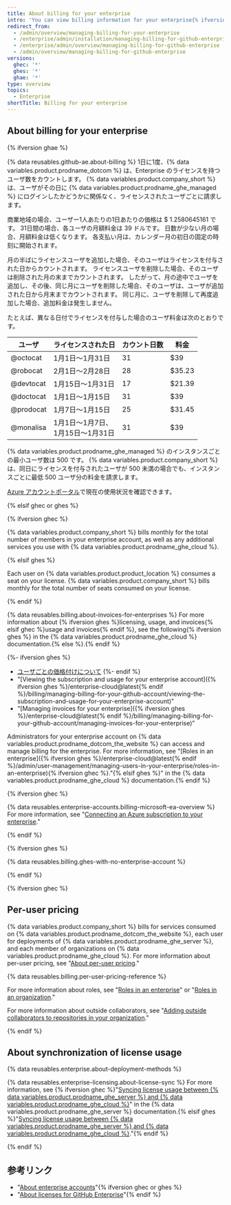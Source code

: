 ```yaml
---
title: About billing for your enterprise
intro: 'You can view billing information for your enterprise{% ifversion ghec or ghes %} account on {% data variables.product.prodname_dotcom_the_website %}{% endif %}.'
redirect_from:
  - /admin/overview/managing-billing-for-your-enterprise
  - /enterprise/admin/installation/managing-billing-for-github-enterprise
  - /enterprise/admin/overview/managing-billing-for-github-enterprise
  - /admin/overview/managing-billing-for-github-enterprise
versions:
  ghec: '*'
  ghes: '*'
  ghae: '*'
type: overview
topics:
  - Enterprise
shortTitle: Billing for your enterprise
---
```


## About billing for your enterprise

{% ifversion ghae %}

{% data reusables.github-ae.about-billing %} 1日に1度、{% data variables.product.prodname_dotcom %} は、Enterprise のライセンスを持つユーザ数をカウントします。 {% data variables.product.company_short %} は、ユーザがその日に {% data variables.product.prodname_ghe_managed %} にログインしたかどうかに関係なく、ライセンスされたユーザごとに請求します。

商業地域の場合、ユーザー1人あたりの1日あたりの価格は $ 1.2580645161 です。 31日間の場合、各ユーザの月額料金は 39 ドルです。 日数が少ない月の場合、月額料金は低くなります。 各支払い月は、カレンダー月の初日の固定の時刻に開始されます。

月の半ばにライセンスユーザを追加した場合、そのユーザはライセンスを付与された日からカウントされます。 ライセンスユーザを削除した場合、そのユーザは削除された月の末までカウントされます。 したがって、月の途中でユーザを追加し、その後、同じ月にユーザを削除した場合、そのユーザは、ユーザが追加された日から月末までカウントされます。 同じ月に、ユーザを削除して再度追加した場合、追加料金は発生しません。

たとえば、異なる日付でライセンスを付与した場合のユーザ料金は次のとおりです。

| ユーザ       | ライセンスされた日                       | カウント日数 | 料金     |
| --------- | ------------------------------- | ------ | ------ |
| @octocat  | 1月1日～1月31日                      | 31     | $39    |
| @robocat  | 2月1日～2月28日                      | 28     | $35.23 |
| @devtocat | 1月15日～1月31日                     | 17     | $21.39 |
| @doctocat | 1月1日～1月15日                      | 31     | $39    |
| @prodocat | 1月7日～1月15日                      | 25     | $31.45 |
| @monalisa | 1月1日～1月7日、<br>1月15日～1月31日 | 31     | $39    |

{% data variables.product.prodname_ghe_managed %} のインスタンスごとの最小ユーザ数は 500 です。 {% data variables.product.company_short %} は、同日にライセンスを付与されたユーザが 500 未満の場合でも、インスタンスごとに最低 500 ユーザ分の料金を請求します。

[Azure アカウントポータル](https://portal.azure.com)で現在の使用状況を確認できます。

{% elsif ghec or ghes %}

{% ifversion ghec %}

{% data variables.product.company_short %} bills monthly for the total number of members in your enterprise account, as well as any additional services you use with {% data variables.product.prodname_ghe_cloud %}.

{% elsif ghes %}

Each user on {% data variables.product.product_location %} consumes a seat on your license. {% data variables.product.company_short %} bills monthly for the total number of seats consumed on your license.

{% endif %}

{% data reusables.billing.about-invoices-for-enterprises %} For more information about {% ifversion ghes %}licensing, usage, and invoices{% elsif ghec %}usage and invoices{% endif %}, see the following{% ifversion ghes %} in the {% data variables.product.prodname_ghe_cloud %} documentation.{% else %}.{% endif %}

{%- ifversion ghes %}
- [ユーザごとの価格付けについて](/enterprise-cloud@latest/billing/managing-billing-for-your-github-account/about-per-user-pricing)
{%- endif %}
- "[Viewing the subscription and usage for your enterprise account]({% ifversion ghes %}/enterprise-cloud@latest{% endif %}/billing/managing-billing-for-your-github-account/viewing-the-subscription-and-usage-for-your-enterprise-account)"
- "[Managing invoices for your enterprise]({% ifversion ghes %}/enterprise-cloud@latest{% endif %}/billing/managing-billing-for-your-github-account/managing-invoices-for-your-enterprise)"

Administrators for your enterprise account on {% data variables.product.prodname_dotcom_the_website %} can access and manage billing for the enterprise. For more information, see "[Roles in an enterprise]({% ifversion ghes %}/enterprise-cloud@latest{% endif %}/admin/user-management/managing-users-in-your-enterprise/roles-in-an-enterprise){% ifversion ghec %}."{% elsif ghes %}" in the {% data variables.product.prodname_ghe_cloud %} documentation.{% endif %}

{% ifversion ghec %}

{% data reusables.enterprise-accounts.billing-microsoft-ea-overview %} For more information, see "[Connecting an Azure subscription to your enterprise](/billing/managing-billing-for-your-github-account/connecting-an-azure-subscription-to-your-enterprise)."

{% endif %}

{% ifversion ghes %}

{% data reusables.billing.ghes-with-no-enterprise-account %}

{% endif %}

{% ifversion ghec %}

## Per-user pricing

{% data variables.product.company_short %} bills for services consumed on {% data variables.product.prodname_dotcom_the_website %}, each user for deployments of {% data variables.product.prodname_ghe_server %}, and each member of organizations on {% data variables.product.prodname_ghe_cloud %}. For more information about per-user pricing, see "[About per-user pricing](/billing/managing-billing-for-your-github-account/about-per-user-pricing)."

{% data reusables.billing.per-user-pricing-reference %}

For more information about roles, see "[Roles in an enterprise](/admin/user-management/managing-users-in-your-enterprise/roles-in-an-enterprise)" or "[Roles in an organization](/organizations/managing-peoples-access-to-your-organization-with-roles/roles-in-an-organization)."

For more information about outside collaborators, see "[Adding outside collaborators to repositories in your organization](/organizations/managing-access-to-your-organizations-repositories/adding-outside-collaborators-to-repositories-in-your-organization)."

{% endif %}

## About synchronization of license usage

{% data reusables.enterprise.about-deployment-methods %}

{% data reusables.enterprise-licensing.about-license-sync %} For more information, see {% ifversion ghec %}"[Syncing license usage between {% data variables.product.prodname_ghe_server %} and {% data variables.product.prodname_ghe_cloud %}](/enterprise-server/billing/managing-your-license-for-github-enterprise/syncing-license-usage-between-github-enterprise-server-and-github-enterprise-cloud)" in the {% data variables.product.prodname_ghe_server %} documentation.{% elsif ghes %}"[Syncing license usage between {% data variables.product.prodname_ghe_server %} and {% data variables.product.prodname_ghe_cloud %}](/billing/managing-your-license-for-github-enterprise/syncing-license-usage-between-github-enterprise-server-and-github-enterprise-cloud)."{% endif %}

{% endif %}

## 参考リンク

- "[About enterprise accounts](/admin/overview/about-enterprise-accounts)"{% ifversion ghec or ghes %}
- "[About licenses for GitHub Enterprise](/billing/managing-your-license-for-github-enterprise/about-licenses-for-github-enterprise)"{% endif %}
